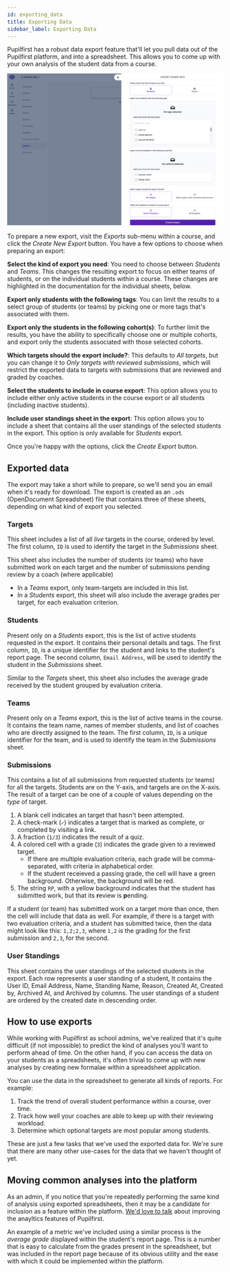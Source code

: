 ```yaml
---
id: exporting_data
title: Exporting Data
sidebar_label: Exporting Data
---
```


Pupilfirst has a robust data export feature that'll let you pull data out of the Pupilfirst platform, and into a spreadsheet. This allows you to come up with your own analysis of the student data from a course.

![Course exports interface](../assets/exporting_data/new_export_menu.png)

To prepare a new export, visit the _Exports_ sub-menu within a course, and click the _Create New Export_ button. You have a few options to choose when preparing an export:

**Select the kind of export you need**: You need to choose between _Students_ and _Teams_. This changes the resulting export to focus on either teams of students, or on the individual students within a course. These changes are highlighted in the documentation for the individual sheets, below.

**Export only students with the following tags**: You can limit the results to a select group of students (or teams) by picking one or more tags that's associated with them.

**Export only the students in the following cohort(s)**: To further limit the results, you have the ability to specifically choose one or multiple cohorts, and export only the students associated with those selected cohorts.

**Which targets should the export include?**: This defaults to _All targets_, but you can change it to _Only targets with reviewed submissions_, which will restrict the exported data to targets with submissions that are reviewed and graded by coaches.

**Select the students to include in course export**: This option allows you to include either only active students in the course export or all students (including inactive students).

**Include user standings sheet in the export**: This option allows you to include a sheet that contains all the user standings of the selected students in the export. This option is only available for _Students_ export.

Once you're happy with the options, click the _Create Export_ button.

## Exported data

The export may take a short while to prepare, so we'll send you an email when it's ready for download. The export is created as an `.ods` (OpenDocument Spreadsheet) file that contains three of these sheets, depending on what kind of export you selected.

### Targets

This sheet includes a list of all _live_ targets in the course, ordered by level. The first column, `ID` is used to identify the target in the _Submissions_ sheet.

This sheet also includes the number of students (or teams) who have submitted work on each target and the number of submissions pending review by a coach (where applicable)

- In a _Teams_ export, only team-targets are included in this list.
- In a _Students_ export, this sheet will also include the average grades per target, for each evaluation criterion.

### Students

Present only on a _Students_ export, this is the list of active students requested in the export. It contains their personal details and tags. The first column, `ID`, is a unique identifier for the student and links to the student's report page. The second column, `Email Address`, will be used to identify the student in the _Submissions_ sheet.

Similar to the _Targets_ sheet, this sheet also includes the average grade received by the student grouped by evaluation criteria.

### Teams

Present only on a _Teams_ export, this is the list of active teams in the course. It contains the team name, names of member students, and list of coaches who are directly assigned to the team. The first column, `ID`, is a unique identifier for the team, and is used to identify the team in the _Submissions_ sheet.

### Submissions

This contains a list of all submissions from requested students (or teams) for all the targets. Students are on the Y-axis, and targets are on the X-axis. The result of a target can be one of a couple of values depending on the _type_ of target.

1. A blank cell indicates an target that hasn't been attempted.
2. A check-mark (`✓`) indicates a target that is marked as complete, or completed by visiting a link.
3. A fraction (`1/3`) indicates the result of a quiz.
4. A colored cell with a grade (`3`) indicates the grade given to a reviewed target.
   - If there are multiple evaluation criteria, each grade will be comma-separated, with criteria in alphabetical order.
   - If the student receieved a passing grade, the cell will have a green background. Otherwise, the background will be red.
5. The string `RP`, with a yellow background indicates that the student has submitted work, but that its **r**eview is **p**ending.

If a student (or team) has submitted work on a target more than once, then the cell will include that data as well. For example, if there is a target with two evaluation criteria, and a student has submitted twice, then the data might look like this: `1,2;2,3`, where `1,2` is the grading for the first submission and `2,3`, for the second.

### User Standings

This sheet contains the user standings of the selected students in the export. Each row represents a user standing of a student, It contains the User ID, Email Address, Name, Standing Name, Reason, Created At, Created by, Archived At, and Archived by columns. The user standings of a student are ordered by the created date in descending order.

## How to use exports

While working with Pupilfirst as school admins, we've realized that it's quite difficult (if not impossible) to predict the kind of analyses you'll want to perform ahead of time. On the other hand, if you can access the data on your students as a spreadsheets, it's often trivial to come up with new analyses by creating new formalae within a spreadsheet application.

You can use the data in the spreadsheet to generate all kinds of reports. For example:

1. Track the trend of overall student performance within a course, over time.
2. Track how well your coaches are able to keep up with their reviewing workload.
3. Determine which optional targets are most popular among students.

These are just a few tasks that we've used the exported data for. We're sure that there are many other use-cases for the data that we haven't thought of yet.

## Moving common analyses into the platform

As an admin, if you notice that you're repeatedly performing the same kind of analysis using exported spreadsheets, then it may be a candidate for inclusion as a feature within the platform. [We'd love to talk](mailto:support@pupilfirst.com) about improving the anayltics features of Pupilfirst.

An example of a metric we've included using a similar process is the _average grade_ displayed within the student's report page. This is a number that is easy to calculate from the grades present in the spreadsheet, but was included in the report page because of its obvious utility and the ease with which it could be implemented within the platform.
